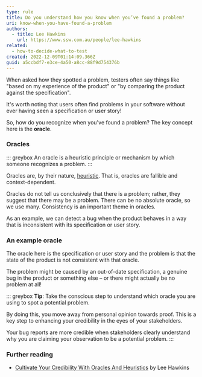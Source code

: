 ```yaml
---
type: rule
title: Do you understand how you know when you’ve found a problem?
uri: know-when-you-have-found-a-problem
authors:
  - title: Lee Hawkins
    url: https://www.ssw.com.au/people/lee-hawkins
related:
  - how-to-decide-what-to-test
created: 2022-12-09T01:14:09.366Z
guid: a5ccbdf7-e3ce-4a50-a8cc-88f9d754376b
---
```

When asked how they spotted a problem, testers often say things like "based on my experience of the product" or "by comparing the product against the specification".

It's worth noting that users often find problems in your software without ever having seen a specification or user story!

So, how do you recognize when you've found a problem? The key concept here is the **oracle**.
            
<!--endintro-->

### Oracles

::: greybox
An oracle is a heuristic principle or mechanism by which someone recognizes a problem.
:::

Oracles are, by their nature, [heuristic](/how-to-decide-what-to-test). That is, oracles are fallible and context-dependent. 

Oracles do not tell us conclusively that there is a problem; rather, they suggest that there may be a problem. 
There can be no absolute oracle, so we use many.
Consistency is an important theme in oracles.

As an example, we can detect a bug when the product behaves in a way that is inconsistent with its specification or user story.

### An example oracle

The oracle here is the specification or user story and the problem is that the state of the product is not consistent with that oracle. 

The problem might be caused by an out-of-date specification, a genuine bug in the product or something else – or there might actually be no problem at all!

::: greybox
**Tip**: Take the conscious step to understand which oracle you are using to spot a potential problem.

By doing this, you move away from personal opinion towards proof. This is a key step to enhancing your credibility in the eyes of your stakeholders. 

Your bug reports are more credible when stakeholders clearly understand why you are claiming your observation to be a potential problem. 
:::

### Further reading

- [Cultivate Your Credibility With Oracles And Heuristics](https://www.ministryoftesting.com/dojo/lessons/cultivate-your-credibility-with-oracles-and-heuristics) by Lee Hawkins
